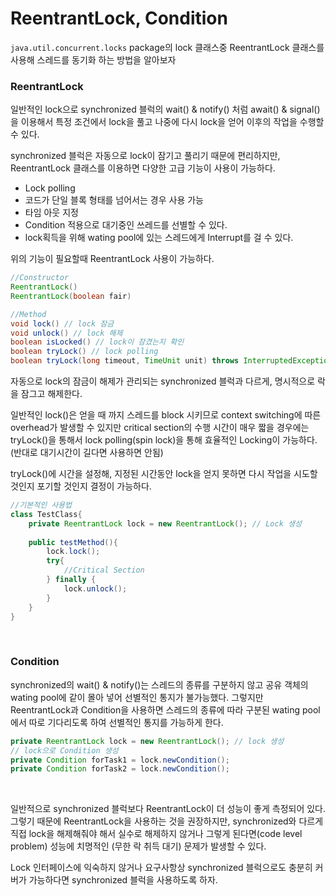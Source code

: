 # ReentrantLock, Condition

`java.util.concurrent.locks` package의 lock 클래스중 ReentrantLock 클래스를 사용해 스레드를 동기화 하는 방법을 알아보자

### ReentrantLock

일반적인 lock으로 synchronized 블럭의 wait() & notify() 처럼 await() & signal()을 이용해서 특정 조건에서 lock을 풀고 나중에 다시 lock을 얻어 이후의 작업을 수행할 수 있다.

synchronized 블럭은 자동으로 lock이 잠기고 풀리기 때문에 편리하지만, ReentrantLock 클래스를 이용하면 다양한 고급 기능이 사용이 가능하다.

- Lock polling 
- 코드가 단일 블록 형태를 넘어서는 경우 사용 가능
- 타임 아웃 지정
- Condition 적용으로 대기중인 쓰레드를 선별할 수 있다.
- lock획득을 위해 wating pool에 있는 스레드에게 Interrupt를 걸 수 있다.

위의 기능이 필요할때 ReentrantLock 사용이 가능하다.

```java
//Constructor 
ReentrantLock()
ReentrantLock(boolean fair)

//Method
void lock() // lock 잠금
void unlock() // lock 해제
boolean isLocked() // lock이 잠겼는지 확인
boolean tryLock() // lock polling
boolean tryLock(long timeout, TimeUnit unit) throws InterruptedException
```


자동으로 lock의 잠금이 해제가 관리되는 synchronized 블럭과 다르게, 명시적으로 락을 잠그고 해제한다.

일반적인 lock()은 얻을 때 까지 스레드를 block 시키므로 context switching에 따른 overhead가 발생할 수 있지만 critical section의 수행 시간이 매우 짧을 경우에는 tryLock()을 통해서 lock polling(spin lock)을 통해 효율적인 Locking이 가능하다. (반대로 대기시간이 길다면 사용하면 안됨)

tryLock()에 시간을 설정해, 지정된 시간동안 lock을 얻지 못하면 다시 작업을 시도할 것인지 포기할 것인지 결정이 가능하다.

```java
//기본적인 사용법
class TestClass{
	private ReentrantLock lock = new ReentrantLock(); // Lock 생성
    
    public testMethod(){
    	lock.lock();
        try{
        	//Critical Section
        } finally {
        	lock.unlock();
        }
    }
}
```

<br>

### Condition

synchronized의 wait() & notify()는 스레드의 종류를 구분하지 않고 공유 객체의 wating pool에 같이 몰아 넣어 선별적인 통지가 불가능했다. 그렇지만 ReentrantLock과 Condition을 사용하면 스레드의 종류에 따라 구분된 wating pool에서 따로 기다리도록 하여 선별적인 통지를 가능하게 한다.

```java
private ReentrantLock lock = new ReentrantLock(); // lock 생성
// lock으로 Condition 생성
private Condition forTask1 = lock.newCondition();
private Condition forTask2 = lock.newCondition();
```

<br>

일반적으로 synchronized 블럭보다 ReentrantLock이 더 성능이 좋게 측정되어 있다. 그렇기 때문에 ReentrantLock을 사용하는 것을 권장하지만, synchronized와 다르게 직접 lock을 해제해줘야 해서 실수로 해제하지 않거나 그렇게 된다면(code level problem) 성능에 치명적인 (무한 락 취득 대기) 문제가 발생할 수 있다.

Lock 인터페이스에 익숙하지 않거나 요구사항상 synchronized 블럭으로도 충분히 커버가 가능하다면 synchronized 블럭을 사용하도록 하자.